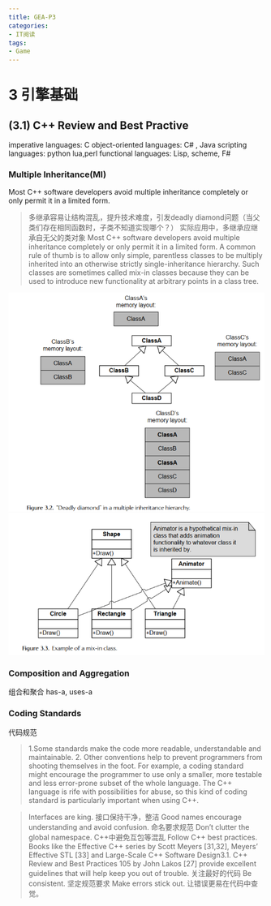 ```yaml
---
title: GEA-P3
categories:
- IT阅读
tags: 
- Game
---
```

# 3 引擎基础

## (3.1) C++ Review and Best Practive

imperative languages: C
object-oriented languages: C# , Java
scripting languages: python lua,perl
functional languages: Lisp, scheme, F# 

### Multiple Inheritance(MI)
Most C++ software developers avoid multiple inheritance completely or
only permit it in a limited form. 
> 多继承容易让结构混乱，提升技术难度，引发deadly diamond问题（当父类们存在相同函数时，子类不知道实现哪个？）
> 实际应用中，多继承应继承自无父的类对象
> Most C++ software developers avoid multiple inheritance completely or
only permit it in a limited form. A common rule of thumb is to allow only
simple, parentless classes to be multiply inherited into an otherwise strictly
single-inheritance hierarchy. Such classes are sometimes called mix-in classes
because they can be used to introduce new functionality at arbitrary points in
a class tree. 

![Deadly diamond](./img/1575255814499.png)
![Mix-in class](/img/1575255482902.png)

### Composition and Aggregation

组合和聚合
has-a, uses-a

### Coding Standards

代码规范
> 1.Some standards make the code more readable, understandable and maintainable.
>2. Other conventions help to prevent programmers from shooting themselves in the foot. For example, a coding standard might encourage the
programmer to use only a smaller, more testable and less error-prone
subset of the whole language. The C++ language is rife with possibilities for abuse, so this kind of coding standard is particularly important
when using C++.

> Interfaces are king. 接口保持干净，整洁
> Good names encourage understanding and avoid confusion.  命名要求规范
> Don’t clutter the global namespace. C++中避免互包等混乱
> Follow C++ best practices. Books like the Effective C++ series by Scott Meyers [31,32], Meyers’ Effective STL [33] and Large-Scale C++ Software Design3.1. C++ Review and Best Practices 105
by John Lakos [27] provide excellent guidelines that will help keep you
out of trouble.   关注最好的代码
> Be consistent.  坚定规范要求
> Make errors stick out. 让错误更易在代码中查觉。

